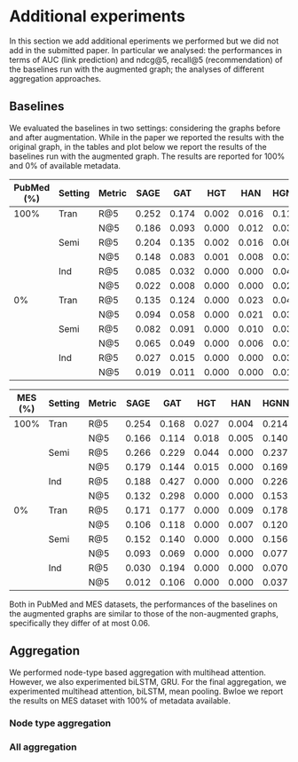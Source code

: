 # Additional experiments
In this section we add additional eperiments we performed but we did not add in the submitted paper. In particular we analysed: the performances in terms of AUC (link prediction) and ndcg@5, recall@5 (recommendation) of the baselines run with the augmented graph; the analyses of different aggregation approaches.

## Baselines
We evaluated the baselines in two settings: considering the graphs before and after augmentation. While in the paper we reported the results with the original graph, in the tables and plot below we report the results of the baselines run with the augmented graph. The results are reported for 100% and 0% of available metadata.

| PubMed (%) | Setting | Metric | SAGE  | GAT   | HGT   | HAN   | HGNN  |
|------------|---------|--------|-------|-------|-------|-------|-------|
| 100%       | Tran    | R@5    | 0.252 | 0.174 | 0.002 | 0.016 | 0.114 |
|            |         | N@5    | 0.186 | 0.093 | 0.000 | 0.012 | 0.034 |
|            | Semi    | R@5    | 0.204 | 0.135 | 0.002 | 0.016 | 0.062 |
|            |         | N@5    | 0.148 | 0.083 | 0.001 | 0.008 | 0.036 |
|            | Ind     | R@5    | 0.085 | 0.032 | 0.000 | 0.000 | 0.042 |
|            |         | N@5    | 0.022 | 0.008 | 0.000 | 0.000 | 0.024 |
| 0%         | Tran    | R@5    | 0.135 | 0.124 | 0.000 | 0.023 | 0.046 |
|            |         | N@5    | 0.094 | 0.058 | 0.000 | 0.021 | 0.036 |
|            | Semi    | R@5    | 0.082 | 0.091 | 0.000 | 0.010 | 0.031 |
|            |         | N@5    | 0.065 | 0.049 | 0.000 | 0.006 | 0.014 |
|            | Ind     | R@5    | 0.027 | 0.015 | 0.000 | 0.000 | 0.036 |
|            |         | N@5    | 0.019 | 0.011 | 0.000 | 0.000 | 0.014 |



| MES (%) | Setting | Metric | SAGE  | GAT   | HGT   | HAN   | HGNN  |
|------------|---------|--------|-------|-------|-------|-------|-------|
| 100%       | Tran    | R@5    | 0.254 | 0.168 | 0.027 | 0.004 | 0.214 |
|            |         | N@5    | 0.166 | 0.114 | 0.018 | 0.005 | 0.140 |
|            | Semi    | R@5    | 0.266 | 0.229 | 0.044 | 0.000 | 0.237 |
|            |         | N@5    | 0.179 | 0.144 | 0.015 | 0.000 | 0.169 |
|            | Ind     | R@5    | 0.188 | 0.427 | 0.000 | 0.000 | 0.226 |
|            |         | N@5    | 0.132 | 0.298 | 0.000 | 0.000 | 0.153 |
| 0%         | Tran    | R@5    | 0.171 | 0.177 | 0.000 | 0.009 | 0.178 |
|            |         | N@5    | 0.106 | 0.118 | 0.000 | 0.007 | 0.120 |
|            | Semi    | R@5    | 0.152 | 0.140 | 0.000 | 0.000 | 0.156 |
|            |         | N@5    | 0.093 | 0.069 | 0.000 | 0.000 | 0.077 |
|            | Ind     | R@5    | 0.030 | 0.194 | 0.000 | 0.000 | 0.070 |
|            |         | N@5    | 0.012 | 0.106 | 0.000 | 0.000 | 0.037 |

Both in PubMed and MES datasets, the performances of the baselines on the augmented graphs are similar to those of the non-augmented graphs, specifically they differ of at most 0.06.
## Aggregation
We performed node-type based aggregation with multihead attention. However, we also experimented biLSTM, GRU. For the final aggregation, we experimented multihead attention, biLSTM, mean pooling. Bwloe we report the results on MES dataset with 100% of metadata available.
### Node type aggregation

### All aggregation

